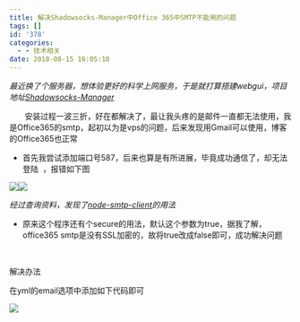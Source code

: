 ```yaml
---
title: 解决Shadowsocks-Manager中Office 365中SMTP不能用的问题
tags: []
id: '378'
categories:
  - - 技术相关
date: 2018-08-15 16:05:10
---
```


_最近换了个服务器，想体验更好的科学上网服务，于是就打算搭建webgui，项目地址[Shadowsocks-Manager](https://github.com/shadowsocks/shadowsocks-manager)_

       安装过程一波三折，好在都解决了，最让我头疼的是邮件一直都无法使用，我是Office365的smtp，起初以为是vps的问题，后来发现用Gmail可以使用，博客的Office365也正常

*   首先我尝试添加端口号587，后来也算是有所进展，毕竟成功通信了，却无法登陆  ，报错如下图

![](https://wordpress-1253676827.file.myqcloud.com/wp-content/uploads/2018/08/TIM截图20180815155551.png)![](https://wordpress-1253676827.file.myqcloud.com/wp-content/uploads/2018/08/捕获.png)

_经过查询资料，发现了[node-smtp-client](https://www.npmjs.com/package/node-smtp-client)的用法_

*   原来这个程序还有个secure的用法，默认这个参数为true，据我了解，office365 smtp是没有SSL加密的，故将true改成false即可，成功解决问题

 

解决办法

在yml的email选项中添加如下代码即可

![](https://wordpress-1253676827.file.myqcloud.com/wp-content/uploads/2018/08/TIM截图20180815162116.png)
